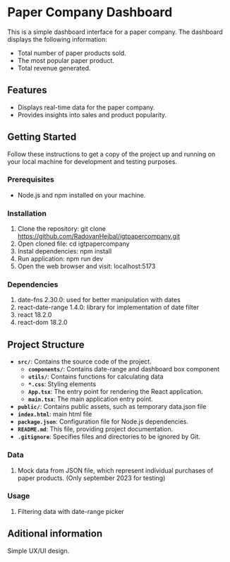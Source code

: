 # Paper Company Dashboard

This is a simple dashboard interface for a paper company. The dashboard displays the following information:

- Total number of paper products sold.
- The most popular paper product.
- Total revenue generated.

## Features

- Displays real-time data for the paper company.
- Provides insights into sales and product popularity.

## Getting Started

Follow these instructions to get a copy of the project up and running on your local machine for development and testing purposes.

### Prerequisites

- Node.js and npm installed on your machine.

### Installation

1. Clone the repository: git clone https://github.com/RadovanHejbal/igtpapercompany.git
2. Open cloned file: cd igtpapercompany
3. Instal dependencies: npm install
4. Run application: npm run dev
5. Open the web browser and visit: localhost:5173

### Dependencies
1. date-fns 2.30.0: used for better manipulation with dates
2. react-date-range 1.4.0: library for implementation of date filter
3. react 18.2.0
4. react-dom 18.2.0

## Project Structure
- **`src/`**: Contains the source code of the project.
  - **`components/`**: Contains date-range and dashboard box component
  - **`utils/`**: Contains functions for calculating data
  - **`*.css`**: Styling elements
  - **`App.tsx`**: The entry point for rendering the React application.
  - **`main.tsx`**: The main application entry point.
- **`public/`**: Contains public assets, such as temporary data.json file
- **`index.html`**: main html file
- **`package.json`**: Configuration file for Node.js dependencies.
- **`README.md`**: This file, providing project documentation.
- **`.gitignore`**: Specifies files and directories to be ignored by Git.

### Data
1. Mock data from JSON file, which represent individual purchases of paper products. (Only september 2023 for testing)

### Usage
1. Filtering data with date-range picker

## Aditional information
Simple UX/UI design.

